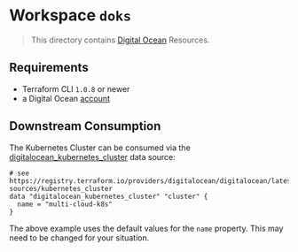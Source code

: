 # Workspace `doks`

> This directory contains [Digital Ocean](https://registry.terraform.io/providers/digitalocean/digitalocean) Resources.

## Requirements

* Terraform CLI `1.0.8` or newer
* a Digital Ocean [account](https://m.do.co/c/b73b4af31c09)

## Downstream Consumption

The Kubernetes Cluster can be consumed via the [digitalocean_kubernetes_cluster](https://registry.terraform.io/providers/digitalocean/digitalocean/latest/docs/data-sources/kubernetes_cluster) data source:

```hcl
# see https://registry.terraform.io/providers/digitalocean/digitalocean/latest/docs/data-sources/kubernetes_cluster
data "digitalocean_kubernetes_cluster" "cluster" {
  name = "multi-cloud-k8s"
}
```

The above example uses the default values for the `name` property. This may need to be changed for your situation.
